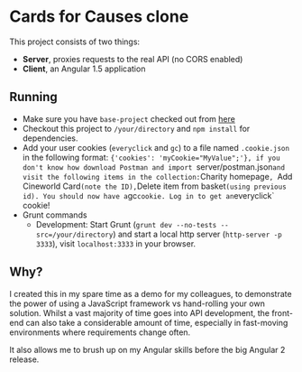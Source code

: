 Cards for Causes clone
===

This project consists of two things:
- **Server**, proxies requests to the real API (no CORS enabled)
- **Client**, an Angular 1.5 application

Running
---

- Make sure you have `base-project` checked out from [here](https://github.com/danmofo/base-project)
- Checkout this project to `/your/directory` and `npm install` for dependencies.
- Add your user cookies (`everyclick` and `gc`) to a file named `.cookie.json` in the following format: `{'cookies': 'myCookie="MyValue";'}, if you don't know how download Postman and import `server/postman.json` and visit the following items in the collection: `Charity homepage`, `Add Cineworld Card` (note the ID), `Delete item from basket` (using previous id). You should now have a `gc` cookie. Log in to get an `everyclick` cookie!
- Grunt commands
	- Development: Start Grunt (`grunt dev --no-tests --src=/your/directory`) and start a local http server (`http-server -p 3333`), visit `localhost:3333` in your browser.

Why?
---

I created this in my spare time as a demo for my colleagues, to demonstrate the power of using a JavaScript framework vs hand-rolling your own solution. Whilst a vast majority of time goes into API development, the front-end can also take a considerable amount of time, especially in fast-moving environments where requirements change often.

It also allows me to brush up on my Angular skills before the big Angular 2 release.
